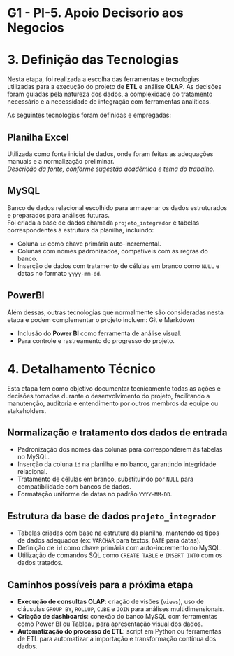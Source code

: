 # G1 - PI-5. Apoio Decisorio aos Negocios

# 3. Definição das Tecnologias
Nesta etapa, foi realizada a escolha das ferramentas e tecnologias utilizadas para a execução do projeto de **ETL** e análise **OLAP**. As decisões foram guiadas pela natureza dos dados, a complexidade do tratamento necessário e a necessidade de integração com ferramentas analíticas.

As seguintes tecnologias foram definidas e empregadas:

## Planilha Excel
Utilizada como fonte inicial de dados, onde foram feitas as adequações manuais e a normalização preliminar.  
*Descrição da fonte, conforme sugestão acadêmica e tema do trabalho.*

## MySQL
Banco de dados relacional escolhido para armazenar os dados estruturados e preparados para análises futuras.  
Foi criada a base de dados chamada `projeto_integrador` e tabelas correspondentes à estrutura da planilha, incluindo:
- Coluna `id` como chave primária auto-incremental.
- Colunas com nomes padronizados, compatíveis com as regras do banco.
- Inserção de dados com tratamento de células em branco como `NULL` e datas no formato `yyyy-mm-dd`.

## PowerBI
Além dessas, outras tecnologias que normalmente são consideradas nesta etapa e podem complementar o projeto incluem:
Git e Markdown
- Inclusão do **Power BI** como ferramenta de análise visual.
- Para controle e rastreamento do progresso do projeto.

# 4. Detalhamento Técnico
Esta etapa tem como objetivo documentar tecnicamente todas as ações e decisões tomadas durante o desenvolvimento do projeto, facilitando a manutenção, auditoria e entendimento por outros membros da equipe ou stakeholders.

## Normalização e tratamento dos dados de entrada
- Padronização dos nomes das colunas para corresponderem às tabelas no MySQL.
- Inserção da coluna `id` na planilha e no banco, garantindo integridade relacional.
- Tratamento de células em branco, substituindo por `NULL` para compatibilidade com bancos de dados.
- Formatação uniforme de datas no padrão `YYYY-MM-DD`.

## Estrutura da base de dados `projeto_integrador`
- Tabelas criadas com base na estrutura da planilha, mantendo os tipos de dados adequados (ex: `VARCHAR` para textos, `DATE` para datas).
- Definição de `id` como chave primária com auto-incremento no MySQL.
- Utilização de comandos SQL como `CREATE TABLE` e `INSERT INTO` com os dados tratados.

## Caminhos possíveis para a próxima etapa
- **Execução de consultas OLAP**: criação de visões (`views`), uso de cláusulas `GROUP BY`, `ROLLUP`, `CUBE` e `JOIN` para análises multidimensionais.
- **Criação de dashboards**: conexão do banco MySQL com ferramentas como Power BI ou Tableau para apresentação visual dos dados.
- **Automatização do processo de ETL**: script em Python ou ferramentas de ETL para automatizar a importação e transformação contínua dos dados.
